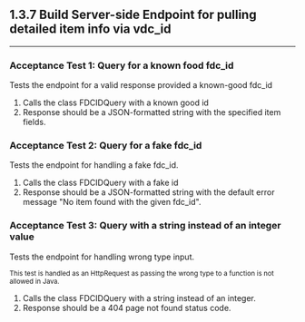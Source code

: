 <h2>1.3.7 Build Server-side Endpoint for pulling detailed item info via vdc_id</h2>
<hr>
<h3>Acceptance Test 1: Query for a known food fdc_id</h3>
<p>Tests the endpoint for a valid response provided a known-good fdc_id</p>
<ol>
<li>Calls the class FDCIDQuery with a known good id</li>
<li>Response should be a JSON-formatted string with the specified item fields.</li>
</ol>
<h3>Acceptance Test 2: Query for a fake fdc_id</h3>
<p>Tests the endpoint for handling a fake fdc_id.</p>
<ol>
<li>Calls the class FDCIDQuery with a fake id</li>
<li>Response should be a JSON-formatted string with the default error message "No item found with the given fdc_id".</li>
</ol>
<h3>Acceptance Test 3: Query with a string instead of an integer value</h3>
<p>Tests the endpoint for handling wrong type input.</p>
<small>This test is handled as an HttpRequest as passing the wrong type to a function is not allowed in Java.</small>
<ol>
<li>Calls the class FDCIDQuery with a string instead of an integer.</li>
<li>Response should be a 404 page not found status code.</li>
</ol>